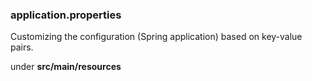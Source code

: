 

### application.properties

Customizing the configuration (Spring application)
based on key-value pairs.

under **src/main/resources**


